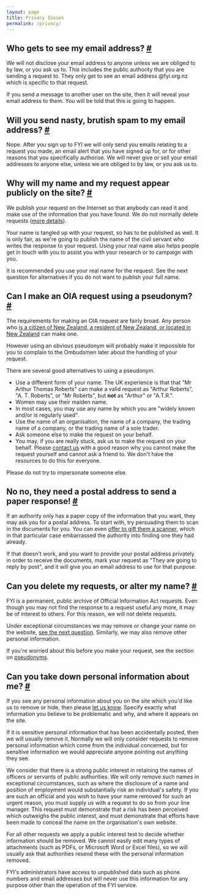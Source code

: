 ```yaml
---
layout: page
title: Privacy Issues
permalink: /privacy/
---
```


## <a name="email_address" />Who gets to see my email address? [#](#email_address)

We will not disclose your email address to anyone unless we are obliged to by law, or you ask us to. This includes the public authority that you are sending a request to. They only get to see an email address @fyi.org.nz which is specific to that request.

If you send a message to another user on the site, then it will reveal your email address to them. You will be told that this is going to happen.

## <a name="nasty_spam" />Will you send nasty, brutish spam to my email address? [#](#nasty_spam)

Nope. After you sign up to FYI we will only send you emails relating to a request you made, an email alert that you have signed up for, or for other reasons that you specifically authorise. We will never give or sell your email addresses to anyone else, unless we are obliged to by law, or you ask us to.

## <a name="public_request" />Why will my name and my request appear publicly on the site? [#](#public_request)

We publish your request on the Internet so that anybody can read it and make use of the information that you have found. We do not normally delete requests ([more details](#delete_requests)).

Your name is tangled up with your request, so has to be published as well. It is only fair, as we're going to publish the name of the civil servant who writes the response to your request. Using your real name also helps people get in touch with you to assist you with your research or to campaign with you.

It is recommended you use your real name for the request. See the next question for alternatives if you do not want to publish your full name.

## <a name="real_name" />Can I make an OIA request using a pseudonym? [#](#real_name)

The requirements for making an OIA request are fairly broad. Any person who [is a citizen of New Zealand, a resident of New Zealand, or located in New Zealand](http://www.legislation.govt.nz/act/public/1982/0156/latest/DLM65382.html) can make one.

However using an obvious pseudonym will probably make it impossible for you to complain to the Ombudsmen later about the handling of your request.

There are several good alternatives to using a pseudonym.

*   Use a different form of your name. The UK experience is that that "Mr Arthur Thomas Roberts" can make a valid request as "Arthur Roberts", "A. T. Roberts", or "Mr Roberts", but **not** as "Arthur" or "A.T.R.".
*   Women may use their maiden name.
*   In most cases, you may use any name by which you are "widely known and/or is regularly used".
*   Use the name of an organisation, the name of a company, the trading name of a company, or the trading name of a sole trader.
*   Ask someone else to make the request on your behalf.
*   You may, if you are really stuck, ask us to make the request on your behalf. Please [contact us](/help/contact) with a good reason why you cannot make the request yourself and cannot ask a friend to. We don't have the resources to do this for everyone.

Please do not try to impersonate someone else.

## <a name="postal_answer" />No no, they need a postal address to send a paper response! [#](#postal_answer)

If an authority only has a paper copy of the information that you want, they may ask you for a postal address. To start with, try persuading them to scan in the documents for you. You can even [offer to gift them a scanner](http://www.whatdotheyknow.com/request/car_parking_charges_policy_and_a#outgoing-532), which in that particular case embarrassed the authority into finding one they had already.

If that doesn't work, and you want to provide your postal address privately in order to receive the documents, mark your request as "They are going to reply by post", and it will give you an email address to use for that purpose.

## <a name="delete_requests" />Can you delete my requests, or alter my name? [#](#delete_requests)

FYI is a permanent, public archive of Official Information Act requests. Even though you may not find the response to a request useful any more, it may be of interest to others. For this reason, we will not delete requests.

Under exceptional circumstances we may remove or change your name on the website, [see the next question](#takedown). Similarly, we may also remove other personal information.

If you're worried about this before you make your request, see the section on [pseudonyms](#real_name).


## <a name="takedown" />Can you take down personal information about me? [#](#takedown)

If you see any personal information about you on the site which you'd like us to remove or hide, then please [let us know](/help/contact). Specify exactly what information you believe to be problematic and why, and where it appears on the site.

If it is sensitive personal information that has been accidentally posted, then we will usually remove it. Normally we will only consider requests to remove personal information which come from the individual concerned, but for sensitive information we would appreciate anyone pointing out anything they see.

We consider that there is a strong public interest in retaining the names of officers or servants of public authorities. We will only remove such names in exceptional circumstances, such as where the disclosure of a name and position of employment would substantially risk an individual's safety. If you are such an official and you wish to have your name removed for such an urgent reason, you must supply us with a request to do so from your line manager. This request must demonstrate that a risk has been perceived which outweighs the public interest, and must demonstrate that efforts have been made to conceal the name on the organisation's own website.

For all other requests we apply a public interest test to decide whether information should be removed. We cannot easily edit many types of attachments (such as PDFs, or Microsoft Word or Excel files), so we will usually ask that authorities resend these with the personal information removed.

FYI's administrators have access to unpublished data such as phone numbers and email addresses but will never use this information for any purpose other than the operation of the FYI service.
